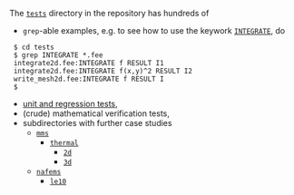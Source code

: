 The [`tests`](https://github.com/seamplex/feenox/tree/main/tests) directory in the repository has hundreds of
 
 - `grep`-able examples, e.g. to see how to use the keywork [`INTEGRATE`](https://seamplex.com/feenox/doc/feenox-manual.html#integrate), do
 
  ```terminal
   $ cd tests
   $ grep INTEGRATE *.fee
   integrate2d.fee:INTEGRATE f RESULT I1
   integrate2d.fee:INTEGRATE f(x,y)^2 RESULT I2
   write_mesh2d.fee:INTEGRATE f RESULT I
   $ 
   ```

 - [unit and regression tests](https://seamplex.com/feenox/doc/compilation.html#sec:test-suite), 
 - (crude) mathematical verification tests,
 - subdirectories with further case studies
    - [`mms`](https://github.com/seamplex/feenox/tree/main/tests/mms)
      - [`thermal`](https://github.com/seamplex/feenox/tree/main/tests/mms/thermal)
        - [`2d`](https://github.com/seamplex/feenox/tree/main/tests/mms/thermal/2d)
        - [`3d`](https://github.com/seamplex/feenox/tree/main/tests/mms/thermal/3d)
    - [`nafems`](https://github.com/seamplex/feenox/tree/main/tests/nafems)
      - [`le10`](https://github.com/seamplex/feenox/tree/main/tests/nafems/le10)
